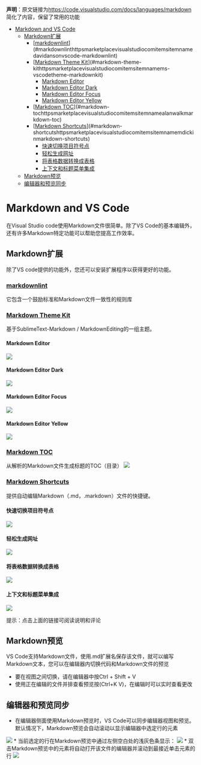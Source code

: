 **声明**：原文链接为<https://code.visualstudio.com/docs/languages/markdown>
简化了内容，保留了常用的功能
<!-- TOC -->

- [Markdown and VS Code](#markdown-and-vs-code)
  - [Markdown扩展](#markdown扩展)
    - [[markdownlint](https://marketplace.visualstudio.com/items?itemName=DavidAnson.vscode-markdownlint)](#markdownlinthttpsmarketplacevisualstudiocomitemsitemnamedavidansonvscode-markdownlint)
    - [[Markdown Theme Kit](https://marketplace.visualstudio.com/items?itemName=ms-vscode.Theme-MarkdownKit)](#markdown-theme-kithttpsmarketplacevisualstudiocomitemsitemnamems-vscodetheme-markdownkit)
      - [Markdown Editor](#markdown-editor)
      - [Markdown Editor Dark](#markdown-editor-dark)
      - [Markdown Editor Focus](#markdown-editor-focus)
      - [Markdown Editor Yellow](#markdown-editor-yellow)
    - [[Markdown TOC](https://marketplace.visualstudio.com/items?itemName=AlanWalk.markdown-toc)](#markdown-tochttpsmarketplacevisualstudiocomitemsitemnamealanwalkmarkdown-toc)
    - [[Markdown Shortcuts](https://marketplace.visualstudio.com/items?itemName=mdickin.markdown-shortcuts)](#markdown-shortcutshttpsmarketplacevisualstudiocomitemsitemnamemdickinmarkdown-shortcuts)
      - [快速切换项目符号点](#快速切换项目符号点)
      - [轻松生成网址](#轻松生成网址)
      - [将表格数据转换成表格](#将表格数据转换成表格)
      - [上下文和标题菜单集成](#上下文和标题菜单集成)
  - [Markdown预览](#markdown预览)
  - [编辑器和预览同步](#编辑器和预览同步)

<!-- /TOC -->
# Markdown and VS Code

在Visual Studio code使用Markdown文件很简单。除了VS Code的基本编辑外，还有许多Markdown特定功能可以帮助您提高工作效率。

## Markdown扩展

除了VS code提供的功能外，您还可以安装扩展程序以获得更好的功能。

### [markdownlint](https://marketplace.visualstudio.com/items?itemName=DavidAnson.vscode-markdownlint)

它包含一个鼓励标准和Markdown文件一致性的规则库

### [Markdown Theme Kit](https://marketplace.visualstudio.com/items?itemName=ms-vscode.Theme-MarkdownKit)

基于SublimeText-Markdown / MarkdownEditing的一组主题。

#### Markdown Editor

<img src="img/markdown-editor-preview.png"/>

#### Markdown Editor Dark

<img src="img/markdown-editor-dark-preview.png"/>

#### Markdown Editor Focus

<img src="img/markdown-editor-focus-preview.png"/>

#### Markdown Editor Yellow

<img src="img/markdown-editor-yellow-preview.png"/>

### [Markdown TOC](https://marketplace.visualstudio.com/items?itemName=AlanWalk.markdown-toc)

从解析的Markdown文件生成标题的TOC（目录）
<img src="img/inser-header-number-sections.gif"/>

### [Markdown Shortcuts](https://marketplace.visualstudio.com/items?itemName=mdickin.markdown-shortcuts)

提供自动编辑Markdown（.md，.markdown）文件的快捷键。

#### 快速切换项目符号点

<img src="img/bullets.gif"/>

#### 轻松生成网址

<img src="img/urls.gif"/>

#### 将表格数据转换成表格

<img src="img/table_with_header.gif"/>

#### 上下文和标题菜单集成

<img src="img/shortcut_menu.png"/>



提示：点击上面的链接可阅读说明和评论

## Markdown预览

VS Code支持Markdown文件，使用.md扩展名保存该文件，就可以编写Markdown文本，您可以在编辑器内切换代码和Markdown文件的预览

* 要在视图之间切换，请在编辑器中按Ctrl + Shift + V
* 使用正在编辑的文件并排查看预览按(Ctrl+K V)，在编辑时可以实时查看更改

## 编辑器和预览同步

* 在编辑器侧面使用Markdown预览时，VS Code可以同步编辑器视图和预览。默认情况下，Markdown预览会自动滚动以显示编辑器中选定行的元素
<img src="img/selection-preview-scroll-sync.gif"/>
* 当前选定的行在Markdown预览中通过左侧空白处的浅灰色条显示：
<img src="img/preview-selection-marker.png">
* 双击Markdown预览中的元素将自动打开该文件的编辑器并滚动到最接近单击元素的行
<img src="img/double-click-preview-switch.gif">